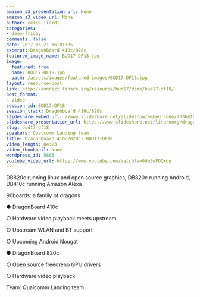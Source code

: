 ```yaml
---
amazon_s3_presentation_url: None
amazon_s3_video_url: None
author: celia.ilardi
categories:
- demo-friday
comments: false
date: 2017-03-21 16:01:05
excerpt: Dragonboard 410c/820c
featured_image_name: BUD17-DF18.jpg
image:
  featured: true
  name: BUD17-DF18.jpg
  path: /assets/images/featured-images/BUD17-DF18.jpg
layout: resource-post
link: http://connect.linaro.org/resource/bud17/demo/bud17-df18/
post_format:
- Video
session_id: BUD17-DF18
session_track: Dragonboard 410c/820c
slideshare_embed_url: //www.slideshare.net/slideshow/embed_code/73369189
slideshare_presentation_url: https://www.slideshare.net/linaroorg/dragonboard-410c820c
slug: bud17-df18
speakers: Qualcomm Landing team
title: Dragonboard 410c/820c- BUD17-DF18
video_length: 04:23
video_thumbnail: None
wordpress_id: 5663
youtube_video_url: https://www.youtube.com/watch?v=0dm3wFOQxdg
---
```


DB820c running linux and open source graphics, DB820c running Android, DB410c running Amazon Alexa

96boards: a family of dragons

● DragonBoard 410c

○ Hardware video playback meets upstream

○ Upstream WLAN and BT support

○ Upcoming Android Nougat

● DragonBoard 820c

○ Open source freedreno GPU drivers

○ Hardware video playback


Team: Qualcomm Landing team